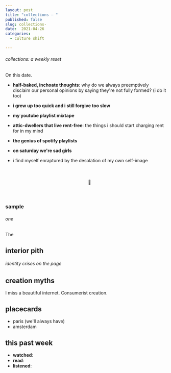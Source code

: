 ```yaml
---
layout: post
title: "collections — "
published: false
slug: collections-
date:  2021-04-26
categories:
  - culture shift

---
```


###### collections: a weekly reset



On this date.

- **half-baked, inchoate thoughts**: why do we always preemptively disclaim our personal opinions by saying they're not fully formed? (i do it too)

- **i grew up too quick and i still forgive too slow**

- **my youtube playlist mixtape**

- **attic-dwellers that live rent-free**: the things i should start charging rent for in my mind

- **the genius of spotify playlists**

- **on saturday we're sad girls**

- i find myself enraptured by the desolation of my own self-image

  

  

  <br />

  <h4 style="text-align:center">💌</h4>

  <!--more-->

  <br/>

### sample

###### one

The 



## interior pith

###### identity crises on the page







## creation myths 

I miss a beautiful internet. Consumerist creation.




## placecards
- paris (we'll always have)
- amsterdam


## this past week

- **watched**: 
- **read**:
- **listened**: